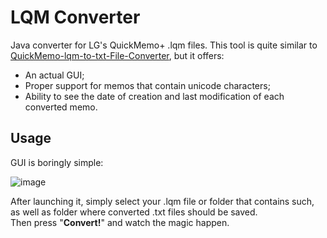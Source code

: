 # LQM Converter
Java converter for LG's QuickMemo+ .lqm files. This tool is quite similar to [
QuickMemo-lqm-to-txt-File-Converter](https://github.com/powerpoint45/QuickMemo-lqm-to-txt-File-Converter), but it offers:
- An actual GUI;
- Proper support for memos that contain unicode characters;
- Ability to see the date of creation and last modification of each converted memo.

## Usage
GUI is boringly simple:

![image](https://user-images.githubusercontent.com/47505981/160189919-afdc7037-8a74-446b-aaae-296f298717a8.png)

After launching it, simply select your .lqm file or folder that contains such, as well as folder where converted .txt files should be saved.<br>
Then press "**Convert!**" and watch the magic happen.
